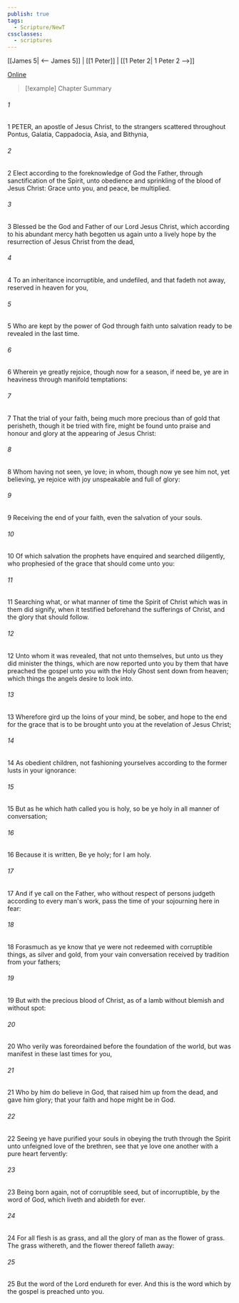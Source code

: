 ```yaml
---
publish: true
tags:
  - Scripture/NewT
cssclasses:
  - scriptures
---
```

[[James 5| <-- James 5]] | [[1 Peter]] | [[1 Peter 2| 1 Peter 2 -->]]

[Online](https://churchofjesuschrist.org/study/scriptures/nt/1-pet/1?lang=eng)

>[!example] Chapter Summary
>
###### 1
1 PETER, an apostle of Jesus Christ, to the strangers scattered throughout Pontus, Galatia, Cappadocia, Asia, and Bithynia,
###### 2
2 Elect according to the foreknowledge of God the Father, through sanctification of the Spirit, unto obedience and sprinkling of the blood of Jesus Christ: Grace unto you, and peace, be multiplied.
###### 3
3 Blessed be the God and Father of our Lord Jesus Christ, which according to his abundant mercy hath begotten us again unto a lively hope by the resurrection of Jesus Christ from the dead,
###### 4
4 To an inheritance incorruptible, and undefiled, and that fadeth not away, reserved in heaven for you,
###### 5
5 Who are kept by the power of God through faith unto salvation ready to be revealed in the last time.
###### 6
6 Wherein ye greatly rejoice, though now for a season, if need be, ye are in heaviness through manifold temptations:
###### 7
7 That the trial of your faith, being much more precious than of gold that perisheth, though it be tried with fire, might be found unto praise and honour and glory at the appearing of Jesus Christ:
###### 8
8 Whom having not seen, ye love; in whom, though now ye see him not, yet believing, ye rejoice with joy unspeakable and full of glory:
###### 9
9 Receiving the end of your faith, even the salvation of your souls.
###### 10
10 Of which salvation the prophets have enquired and searched diligently, who prophesied of the grace that should come unto you:
###### 11
11 Searching what, or what manner of time the Spirit of Christ which was in them did signify, when it testified beforehand the sufferings of Christ, and the glory that should follow.
###### 12
12 Unto whom it was revealed, that not unto themselves, but unto us they did minister the things, which are now reported unto you by them that have preached the gospel unto you with the Holy Ghost sent down from heaven; which things the angels desire to look into.
###### 13
13 Wherefore gird up the loins of your mind, be sober, and hope to the end for the grace that is to be brought unto you at the revelation of Jesus Christ;
###### 14
14 As obedient children, not fashioning yourselves according to the former lusts in your ignorance:
###### 15
15 But as he which hath called you is holy, so be ye holy in all manner of conversation;
###### 16
16 Because it is written, Be ye holy; for I am holy.
###### 17
17 And if ye call on the Father, who without respect of persons judgeth according to every man's work, pass the time of your sojourning here in fear:
###### 18
18 Forasmuch as ye know that ye were not redeemed with corruptible things, as silver and gold, from your vain conversation received by tradition from your fathers;
###### 19
19 But with the precious blood of Christ, as of a lamb without blemish and without spot:
###### 20
20 Who verily was foreordained before the foundation of the world, but was manifest in these last times for you,
###### 21
21 Who by him do believe in God, that raised him up from the dead, and gave him glory; that your faith and hope might be in God.
###### 22
22 Seeing ye have purified your souls in obeying the truth through the Spirit unto unfeigned love of the brethren, see that ye love one another with a pure heart fervently:
###### 23
23 Being born again, not of corruptible seed, but of incorruptible, by the word of God, which liveth and abideth for ever.
###### 24
24 For all flesh is as grass, and all the glory of man as the flower of grass. The grass withereth, and the flower thereof falleth away:
###### 25
25 But the word of the Lord endureth for ever. And this is the word which by the gospel is preached unto you.



